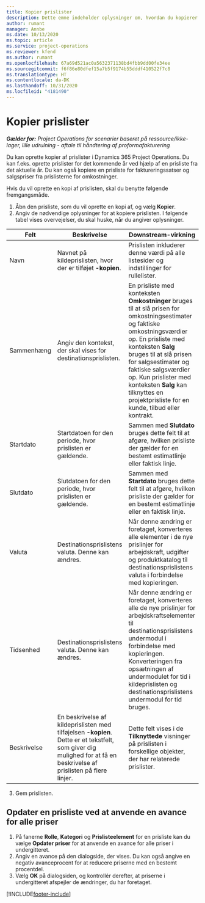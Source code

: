 ```yaml
---
title: Kopier prislister
description: Dette emne indeholder oplysninger om, hvordan du kopierer prislister i Project Operations.
author: rumant
manager: Annbe
ms.date: 10/13/2020
ms.topic: article
ms.service: project-operations
ms.reviewer: kfend
ms.author: rumant
ms.openlocfilehash: 67a69d521ac0a5632371138bd4fbb9dd00fe34ee
ms.sourcegitcommit: f6f86e80dfef15a7b5f9174b55dddf410522f7c8
ms.translationtype: HT
ms.contentlocale: da-DK
ms.lasthandoff: 10/31/2020
ms.locfileid: "4181490"
---
```

# <a name="copy-price-lists"></a>Kopier prislister

_**Gælder for:** Project Operations for scenarier baseret på ressource/ikke-lager, lille udrulning - aftale til håndtering af proformafakturering_

Du kan oprette kopier af prislister i Dynamics 365 Project Operations. Du kan f.eks. oprette prislister for det kommende år ved hjælp af en prisliste fra det aktuelle år.  Du kan også kopiere en prisliste for faktureringssatser og salgspriser fra prislisterne for omkostninger. 

Hvis du vil oprette en kopi af prislisten, skal du benytte følgende fremgangsmåde.

1. Åbn den prisliste, som du vil oprette en kopi af, og vælg **Kopier**.
2. Angiv de nødvendige oplysninger for at kopiere prislisten. I følgende tabel vises overvejelser, du skal huske, når du angiver oplysninger.

| Felt | Beskrivelse | Downstream-virkning |
| --- | --- | --- |
| Navn | Navnet på kildeprislisten, hvor der er tilføjet **-kopien**. | Prislisten inkluderer denne værdi på alle listesider og indstillinger for rullelister. |
| Sammenhæng | Angiv den kontekst, der skal vises for destinationsprislisten. | En prisliste med konteksten **Omkostninger** bruges til at slå prisen for omkostningsestimater og faktiske omkostningsværdier op. En prisliste med konteksten **Salg** bruges til at slå prisen for salgsestimater og faktiske salgsværdier op. Kun prislister med konteksten **Salg** kan tilknyttes en projektprisliste for en kunde, tilbud eller kontrakt. |
| Startdato | Startdatoen for den periode, hvor prislisten er gældende. | Sammen med **Slutdato** bruges dette felt til at afgøre, hvilken prisliste der gælder for en bestemt estimatlinje eller faktisk linje. |
| Slutdato | Slutdatoen for den periode, hvor prislisten er gældende. | Sammen med **Startdato** bruges dette felt til at afgøre, hvilken prisliste der gælder for en bestemt estimatlinje eller en faktisk linje. |
| Valuta | Destinationsprislistens valuta. Denne kan ændres. | Når denne ændring er foretaget, konverteres alle elementer i de nye prislinjer for arbejdskraft, udgifter og produktkatalog til destinationsprislistens valuta i forbindelse med kopieringen. |
| Tidsenhed | Destinationsprislistens valuta. Denne kan ændres. | Når denne ændring er foretaget, konverteres alle de nye prislinjer for arbejdskraftselementer til destinationsprislistens undermodul i forbindelse med kopieringen. Konverteringen fra opsætningen af undermodulet for tid i kildeprislisten og destinationsprislistens undermodul for tid bruges. |
| Beskrivelse | En beskrivelse af kildeprislisten med tilføjelsen **-kopien**. Dette er et tekstfelt, som giver dig mulighed for at få en beskrivelse af prislisten på flere linjer. | Dette felt vises i de **Tilknyttede** visninger på prislisten i forskellige objekter, der har relaterede prislister. |

3. Gem prislisten. 

## <a name="update-a-price-list-by-applying-a-mark-up-to-all-the-prices"></a>Opdater en prisliste ved at anvende en avance for alle priser

1. På fanerne **Rolle**, **Kategori** og **Prislisteelement** for en prisliste kan du vælge **Opdater priser** for at anvende en avance for alle priser i undergitteret. 
2. Angiv en avance på den dialogside, der vises. Du kan også angive en negativ avanceprocent for at reducere priserne med en bestemt procentdel. 
3. Vælg **OK** på dialogsiden, og kontrollér derefter, at priserne i undergitteret afspejler de ændringer, du har foretaget.


[!INCLUDE[footer-include](../includes/footer-banner.md)]